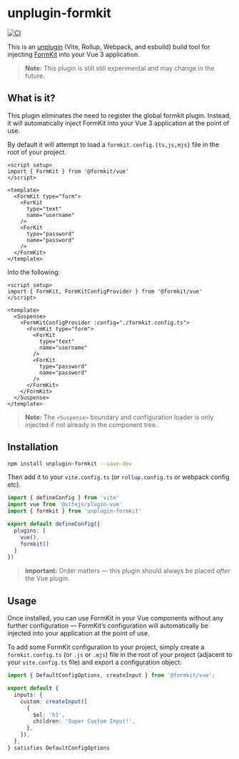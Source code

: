 # unplugin-formkit

[![CI](https://github.com/formkit/unplugin-formkit/actions/workflows/ci.yml/badge.svg)](https://github.com/formkit/unplugin-formkit/actions/workflows/ci.yml)

This is an [unplugin](https://github.com/unjs/unplugin) (Vite, Rollup, Webpack, and esbuild) build tool for injecting [FormKit](https://formkit.com) into your Vue 3 application.

> **Note:** This plugin is still still experimental and may change in the future.

## What is it?

This plugin eliminates the need to register the global formkit plugin. Instead, it will automatically inject FormKit into your Vue 3 application at the point of use.

By default it will attempt to load a `formkit.config.{ts,js,mjs}` file in the root of your project.

```vue
<script setup>
import { FormKit } from '@formkit/vue'
</script>

<template>
  <FormKit type="form">
    <ForKit
      type="text"
      name="username"
    />
    <ForKit
      type="password"
      name="password"
    />
  </FormKit>
</template>
```

Into the following:


```vue
<script setup>
import { FormKit, FormKitConfigProvider } from '@formkit/vue'
</script>

<template>
  <Suspense>
    <FormKitConfigProvider :config="./formkit.config.ts">
      <FormKit type="form">
        <ForKit
          type="text"
          name="username"
        />
        <ForKit
          type="password"
          name="password"
        />
      </FormKit>
    </FormKit>
  </Suspense>
</template>
```

> **Note:** The `<Suspense>` boundary and configuration loader is only injected if not already in the component tree.


## Installation

```bash
npm install unplugin-formkit --save-dev
```

Then add it to your `vite.config.ts` (or `rollup.config.ts` or webpack config etc).

```ts
import { defineConfig } from 'vite'
import vue from '@vitejs/plugin-vue'
import { formkit } from 'unplugin-formkit'

export default defineConfig({
  plugins: [
    vue(),
    formkit()
  ]
})
```

> **Important:** Order matters — this plugin should always be placed *after* the Vue plugin.

## Usage

Once installed, you can use FormKit in your Vue components without any further configuration — FormKit’s configuration will automatically be injected into your application at the point of use.

To add some FormKit configuration to your project, simply create a `formkit.config.ts` (or `.js` or `.mjs`) file in the root of your project (adjacent to your `vite.config.ts` file) and export a configuration object:

```ts
import { DefaultConfigOptions, createInput } from '@formkit/vue';

export default {
  inputs: {
    custom: createInput([
      {
        $el: 'h1',
        children: 'Super Custom Input!',
      },
    ]),
  },
} satisfies DefaultConfigOptions
```



